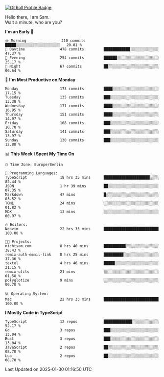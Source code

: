<a href="https://gitroll.io/profile/u8g4G6FTZM7WSCSqTRPGSHZygT4O2" target="_blank"><img src="https://gitroll.io/api/badges/profiles/v1/u8g4G6FTZM7WSCSqTRPGSHZygT4O2?theme=nord" alt="GitRoll Profile Badge"/></a>

Hello there, I am Sam.  
Wait a minute, who are you?
  
<!--START_SECTION:waka-->
**I'm an Early 🐤** 

```text
🌞 Morning                210 commits         █████░░░░░░░░░░░░░░░░░░░░   20.81 % 
🌆 Daytime                478 commits         ████████████░░░░░░░░░░░░░   47.37 % 
🌃 Evening                254 commits         ██████░░░░░░░░░░░░░░░░░░░   25.17 % 
🌙 Night                  67 commits          ██░░░░░░░░░░░░░░░░░░░░░░░   06.64 % 
```
📅 **I'm Most Productive on Monday** 

```text
Monday                   173 commits         ████░░░░░░░░░░░░░░░░░░░░░   17.15 % 
Tuesday                  135 commits         ███░░░░░░░░░░░░░░░░░░░░░░   13.38 % 
Wednesday                171 commits         ████░░░░░░░░░░░░░░░░░░░░░   16.95 % 
Thursday                 151 commits         ████░░░░░░░░░░░░░░░░░░░░░   14.97 % 
Friday                   108 commits         ███░░░░░░░░░░░░░░░░░░░░░░   10.70 % 
Saturday                 141 commits         ███░░░░░░░░░░░░░░░░░░░░░░   13.97 % 
Sunday                   130 commits         ███░░░░░░░░░░░░░░░░░░░░░░   12.88 % 
```


📊 **This Week I Spent My Time On** 

```text
🕑︎ Time Zone: Europe/Berlin

💬 Programming Languages: 
TypeScript               18 hrs 35 mins      █████████████████████░░░░   82.44 % 
JSON                     1 hr 39 mins        ██░░░░░░░░░░░░░░░░░░░░░░░   07.35 % 
Markdown                 47 mins             █░░░░░░░░░░░░░░░░░░░░░░░░   03.52 % 
TOML                     24 mins             ░░░░░░░░░░░░░░░░░░░░░░░░░   01.82 % 
MDX                      13 mins             ░░░░░░░░░░░░░░░░░░░░░░░░░   00.97 % 

🔥 Editors: 
Neovim                   22 hrs 33 mins      █████████████████████████   100.00 % 

🐱‍💻 Projects: 
nichtsam.com             8 hrs 40 mins       ██████████░░░░░░░░░░░░░░░   38.43 % 
remix-auth-email-link    8 hrs 25 mins       █████████░░░░░░░░░░░░░░░░   37.36 % 
textol                   4 hrs 46 mins       █████░░░░░░░░░░░░░░░░░░░░   21.15 % 
remix-utils              21 mins             ░░░░░░░░░░░░░░░░░░░░░░░░░   01.58 % 
polyglotize              9 mins              ░░░░░░░░░░░░░░░░░░░░░░░░░   00.70 % 

💻 Operating System: 
Mac                      22 hrs 33 mins      █████████████████████████   100.00 % 
```

**I Mostly Code in TypeScript** 

```text
TypeScript               12 repos            █████████████░░░░░░░░░░░░   52.17 % 
Go                       3 repos             ███░░░░░░░░░░░░░░░░░░░░░░   13.04 % 
Rust                     3 repos             ███░░░░░░░░░░░░░░░░░░░░░░   13.04 % 
JavaScript               2 repos             ██░░░░░░░░░░░░░░░░░░░░░░░   08.70 % 
Lua                      2 repos             ██░░░░░░░░░░░░░░░░░░░░░░░   08.70 % 
```




 Last Updated on 2025-01-30 01:16:50 UTC
<!--END_SECTION:waka-->
